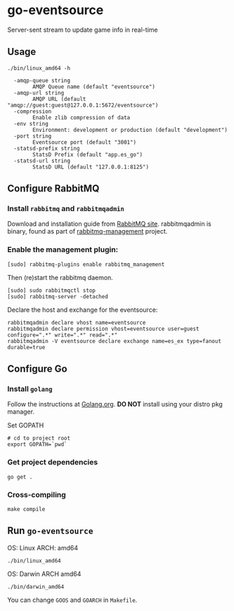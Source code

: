 # go-eventsource
Server-sent stream to update game info in real-time

## Usage

```shell
./bin/linux_amd64 -h

  -amqp-queue string
        AMQP Queue name (default "eventsource")
  -amqp-url string
        AMQP URL (default "amqp://guest:guest@127.0.0.1:5672/eventsource")
  -compression
        Enable zlib compression of data
  -env string
        Environment: development or production (default "development")
  -port string
        Eventsource port (default "3001")
  -statsd-prefix string
        StatsD Prefix (default "app.es_go")
  -statsd-url string
        StatsD URL (default "127.0.0.1:8125")
```

## Configure RabbitMQ

### Install `rabbitmq` and `rabbitmqadmin`

Download and installation guide from [RabbitMQ site](https://www.rabbitmq.com/download.html).
rabbitmqadmin is binary, found as part of [rabbitmq-management](https://github.com/rabbitmq/rabbitmq-management) project.

### Enable the management plugin:

    [sudo] rabbitmq-plugins enable rabbitmq_management

Then (re)start the rabbitmq daemon.

    [sudo] sudo rabbitmqctl stop
    [sudo] rabbitmq-server -detached

Declare the host and exchange for the eventsource:

    rabbitmqadmin declare vhost name=eventsource
    rabbitmqadmin declare permission vhost=eventsource user=guest configure=".*" write=".*" read=".*"
    rabbitmqadmin -V eventsource declare exchange name=es_ex type=fanout durable=true

## Configure Go

### Install `golang`

Follow the instructions at [Golang.org](https://golang.org). **DO NOT** install using your distro pkg manager.

Set GOPATH

    # cd to project root
    export GOPATH=`pwd`

### Get project dependencies

    go get .

### Cross-compiling

    make compile

## Run `go-eventsource`

OS: Linux ARCH: amd64

    ./bin/linux_amd64

OS: Darwin ARCH amd64

    ./bin/darwin_amd64

You can change `GOOS` and `GOARCH` in `Makefile`.
